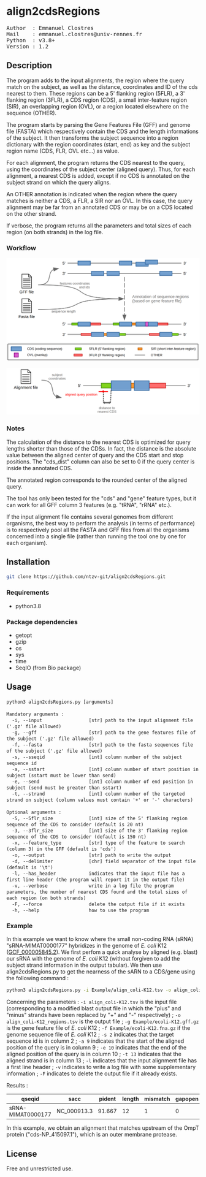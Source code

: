 # align2cdsRegions

<pre>
Author  : Emmanuel Clostres
Mail    : emmanuel.clostres@univ-rennes.fr
Python  : v3.8+
Version : 1.2
</pre>

## Description

The program adds to the input alignments, the region where the query match on the subject, as well as the distance, coordinates and ID of the cds nearest to them. These regions can be a 5' flanking region (5FLR), a 3' flanking region (3FLR), a CDS region (CDS), a small inter-feature region (SIR), an overlapping region (OVL), or a region located elsewhere on the sequence (OTHER).

The program starts by parsing the Gene Features File (GFF) and genome file (FASTA) which respectively contain the CDS and the length informations of the subject. It then transforms the subject sequence into a region dictionary with the region coordinates (start, end) as key and the subject region name (CDS, FLR, OVL etc...) as value.

For each alignment, the program returns the CDS nearest to the query, using the coordinates of the subject center (aligned query). Thus, for each alignment, a nearest CDS is added, except if no CDS is annotated on the subject strand on which the query aligns.

An OTHER annotation is indicated when the region where the query matches is neither a CDS, a FLR, a SIR nor an OVL. In this case, the query alignment may be far from an annotated CDS or may be on a CDS located on the other strand.

If verbose, the program returns all the parameters and total sizes of each region (on both strands) in the log file.

### Workflow

![Region-annotation](Pictures/01_region-annotation.png)

![Region-and-nearest-CDS](Pictures/02_region-and-nearest-CDS.png)

### Notes

The calculation of the distance to the nearest CDS is optimized for query lengths shorter than those of the CDSs. In fact, the distance is the absolute value between the aligned center of query and the CDS start and stop positions. The "cds_dist" column can also be set to 0 if the query center is inside the annotated CDS.

The annotated region corresponds to the rounded center of the aligned query.

The tool has only been tested for the "cds" and "gene" feature types, but it can work for all GFF column 3 features (e.g. "tRNA", "rRNA" etc.).

If the input alignment file contains several genomes from different organisms, the best way to perform the analysis  (in terms of performance) is to respectively pool all the FASTA and GFF files from all the organisms concerned into a  single file (rather than running the tool one by one for each organism).

## Installation

```bash
git clone https://github.com/ntzv-git/align2cdsRegions.git
```

### Requirements

- python3.8

### Package dependencies

- getopt
- gzip
- os
- sys
- time
- SeqIO (from Bio package)

## Usage

```
python3 align2cdsRegions.py [arguments]

Mandatory arguments :
  -i, --input                 [str] path to the input alignment file ('.gz' file allowed)
  -g, --gff                   [str] path to the gene features file of the subject ('.gz' file allowed)
  -f, --fasta                 [str] path to the fasta sequences file of the subject ('.gz' file allowed)
  -s, --sseqid                [int] column number of the subject sequence id
  -a, --sstart                [int] column number of start position in subject (sstart must be lower than send)
  -e, --send                  [int] column number of end position in subject (send must be greater than sstart)
  -t, --strand                [int] column number of the targeted strand on subject (column values must contain '+' or '-' characters)

Optional arguments :
  -5, --5flr_size             [int] size of the 5' flanking region sequence of the CDS to consider (default is 20 nt)
  -3, --3flr_size             [int] size of the 3' flanking region sequence of the CDS to consider (default is 150 nt)
  -x, --feature_type          [str] type of the feature to search (column 3) in the GFF (default is 'cds')
  -o, --output                [str] path to write the output
  -d, --delimiter             [chr] field separator of the input file (default is '\t')
  -l, --has_header            indicates that the input file has a first line header (the program will report it in the output file)
  -v, --verbose               write in a log file the program parameters, the number of nearest CDS found and the total sizes of each region (on both strands)
  -F, --force                 delete the output file if it exists
  -h, --help                  how to use the program
```

### Example

In this example we want to know where the small non-coding RNA (sRNA) "sRNA-MIMAT0000177" hybridizes in the genome of _E. coli_ K12 ([GCF_000005845.2](https://www.ncbi.nlm.nih.gov/datasets/genome/GCF_000005845.2/)).
We first perfom a quick analyse by aligned (e.g. blast) our sRNA with the genome of _E. coli_ K12 (without forgiven to add the subject strand information in the output tabular).
We then use align2cdsRegions.py to get the nearness of the sARN to a CDS/gene using the following command :

``` bash
python3 align2cdsRegions.py -i Example/align_coli-K12.tsv -o align_coli-K12_regions.tsv -g Example/ecoli-K12.gff.gz -f Example/ecoli-K12.fna.gz -s 2 -a 9 -e 10 -t 13 -l -v -F
```

Concerning the parameters : 
`-i align_coli-K12.tsv` is the input file (corresponding to a modified blast output file in which the "plus" and "minus" strands have been replaced by "+" and "-" respectively) ; 
`-o align_coli-K12_regions.tsv` is the output file ; 
`-g Example/ecoli-K12.gff.gz` is the gene feature file of _E. coli_ K12 ; 
`-f Example/ecoli-K12.fna.gz` if the genome sequence file of _E. coli_ K12 ; 
`-s 2` indicates that the target sequence id is in column 2 ; 
`-a 9` indicates that the start of the aligned position of the query is in column 9 ; 
`-e 10` indicates that the end of the aligned position of the query is in column 10 ; 
`-t 13` indicates that the aligned strand is in column 13 ; 
`-l` indicates that the input alignment file has a first line header ; 
`-v` indicates to write a log file with some supplementary information ; 
`-F` indicates to delete the output file if it already exists.

Results :

qseqid | sacc | pident | length | mismatch | gapopen | qstart | qend | sstart | send | evalue | bitscore | sstrand | region | cds_dist | cds_start | cds_end | cds_id
-------|------|--------|--------|----------|---------|--------|------|--------|------|--------|----------|---------|--------|----------|-----------|---------|-------
sRNA-MIMAT0000177 | NC_000913.3 | 91.667 | 12 | 1 | 0 | 5 | 16 | 585641 | 585652 | 106 | 17.7 | - | 5FLR | 13.5 | 584680 | 585633 | cds-NP_415097.1

In this example, we obtain an alignment that matches upstream of the OmpT protein ("cds-NP_415097.1"), which is an outer membrane protease.

## License

Free and unrestricted use.
